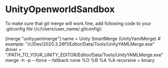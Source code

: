 # UnityOpenworldSandbox


To make sure that git merge will work fine, add following code to your .gitconfig file (/c/Users/user_name/.gitconfig):

[merge "unityyamlmerge"]
	name = Unity SmartMerge (UnityYamlMerge)
	# example: "/c/Dev/2020.3.26f1/Editor/Data/Tools/UnityYAMLMerge.exe\"
	driver = \"/PATH_TO_YOUR_UNITY_EDITOR/Editor/Data/Tools/UnityYAMLMerge.exe\" merge -h -p --force --fallback none %O %B %A %A
	recursive = binary
